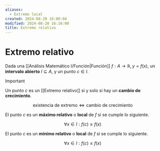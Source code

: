 ```yaml
---
aliases:
  - Extremo local
created: 2024-08-20 16:00:04
modified: 2024-08-20 16:16:00
title: Extremo relativo
---
```


# Extremo relativo

Dada una [[Análisis Matemático I/Función|Función]] $f: A \to \mathbb{R}, y = f(x)$, un **intervalo abierto** $I \subseteq A$, y un punto $c \in I$.

> [!important]
> Un punto $c$ es un [[Extremo relativo]] si y solo si hay un **cambio de crecimiento**.
>
> $$
> \text{existencia de extremo} \Leftrightarrow \text{cambio de crecimiento}
> $$

El punto $c$ es un **máximo relativo** o **local** de $f$ si se cumple lo siguiente.

$$
\forall x \in I: f(c) \geq f(x)
$$

El punto $c$ es un **mínimo relativo** o **local** de $f$ si se cumple lo siguiente.

$$
\forall x \in I: f(c) \leq f(x)
$$
